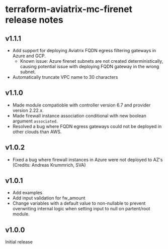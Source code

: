 # terraform-aviatrix-mc-firenet release notes

## v1.1.1
- Add support for deploying Aviatrix FQDN egress filtering gateways in Azure and GCP.
    - Known issue: Azure firenet subnets are not created deterministically, causing potential issue with deploying FQDN gateway in the wrong subnet.
- Automatically truncate VPC name to 30 characters

## v1.1.0
- Made module compatioble with controller version 6.7 and provider version 2.22.x.
- Made firewall instance association conditional with new boolean argument `associated`.
- Resolved a bug where FQDN egress gateways could not be deployed in other clouds than AWS.

## v1.0.2
- Fixed a bug where firewall instances in Azure were not deployed to AZ's (Credits: Andreas Krummrich, SVA)

## v1.0.1
- Add examples
- Add input validation for fw_amount
- Change variables with a default value to non-nullable to prevent overwriting internal logic when setting input to null on partent/root module.

## v1.0.0
Initial release